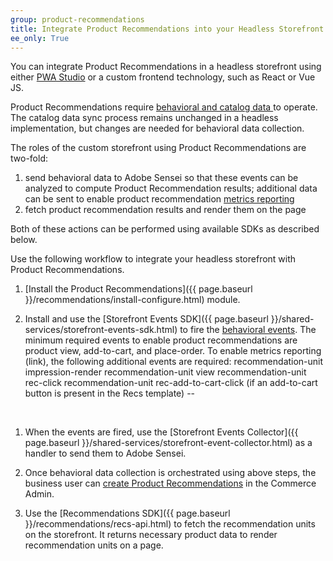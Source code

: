 ```yaml
---
group: product-recommendations
title: Integrate Product Recommendations into your Headless Storefront
ee_only: True
---
```


You can integrate Product Recommendations in a headless storefront using either [PWA Studio](https://magento.github.io/pwa-studio/) or a custom frontend technology, such as React or Vue JS.

Product Recommendations require [behavioral and catalog data ](https://devdocs.magento.com/recommendations/product-recs.html#types-of-data)to operate. The catalog data sync process remains unchanged in a headless implementation, but changes are needed for behavioral data collection. 

The roles of the custom storefront using Product Recommendations are two-fold: 
1. send behavioral data to Adobe Sensei so that these events can be analyzed to compute Product Recommendation results; additional data can be sent to enable product recommendation [metrics reporting](https://docs.magento.com/user-guide/marketing/recommendation-metrics.html) 
2. fetch product recommendation results and render them on the page 

Both of these actions can be performed using available SDKs as described below. 

Use the following workflow to integrate your headless storefront with Product Recommendations.

1. [Install the Product Recommendations]({{ page.baseurl }}/recommendations/install-configure.html) module.

1. Install and use the [Storefront Events SDK]({{ page.baseurl }}/shared-services/storefront-events-sdk.html) to fire the [behavioral events](https://devdocs.magento.com/recommendations/events.html).
The minimum required events to enable product recommendations are product view, add-to-cart, and place-order. 
To enable metrics reporting (link), the following additional events are required: 
recommendation-unit impression-render
recommendation-unit view
recommendation-unit rec-click
recommendation-unit rec-add-to-cart-click (if an add-to-cart button is present in the Recs template) 
--


<br class="Apple-interchange-newline">

1. When the events are fired, use the [Storefront Events Collector]({{ page.baseurl }}/shared-services/storefront-event-collector.html) as a handler to send them to Adobe Sensei.

1. Once behavioral data collection is orchestrated using above steps, the business user can [create Product Recommendations](https://docs.magento.com/user-guide/marketing/create-new-rec.html) in the Commerce Admin.

1. Use the [Recommendations SDK]({{ page.baseurl }}/recommendations/recs-api.html) to fetch the recommendation units on the storefront. It returns necessary product data to render recommendation units on a page.
